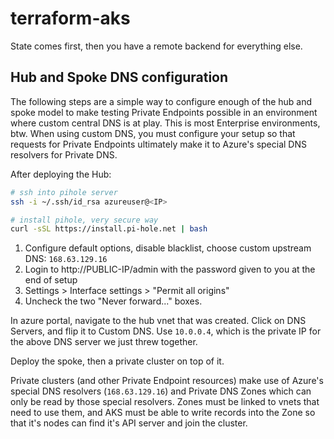 # terraform-aks

State comes first, then you have a remote backend for everything else.


## Hub and Spoke DNS configuration

The following steps are a simple way to configure enough of the hub and spoke model to make testing Private Endpoints possible in an environment where custom central DNS is at play. This is most Enterprise environments, btw. When using custom DNS, you must configure your setup so that requests for Private Endpoints ultimately make it to Azure's special DNS resolvers for Private DNS.

After deploying the Hub:

```bash
# ssh into pihole server
ssh -i ~/.ssh/id_rsa azureuser@<IP>

# install pihole, very secure way
curl -sSL https://install.pi-hole.net | bash
```

1. Configure default options, disable blacklist, choose custom upstream DNS: `168.63.129.16`
2. Login to http://PUBLIC-IP/admin with the password given to you at the end of setup
3. Settings > Interface settings > "Permit all origins"
4. Uncheck the two "Never forward..." boxes.

In azure portal, navigate to the hub vnet that was created. Click on DNS Servers, and flip it to Custom DNS. Use `10.0.0.4`, which is the private IP for the above DNS server we just threw together.

Deploy the spoke, then a private cluster on top of it.

Private clusters (and other Private Endpoint resources) make use of Azure's special DNS resolvers (`168.63.129.16`) and Private DNS Zones which can only be read by those special resolvers. Zones must be linked to vnets that need to use them, and AKS must be able to write records into the Zone so that it's nodes can find it's API server and join the cluster.
